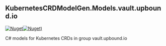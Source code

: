 ## KubernetesCRDModelGen.Models.vault.upbound.io
[![Nuget](https://img.shields.io/nuget/vpre/KubernetesCRDModelGen.Models.vault.upbound.io.svg?style=flat-square)](https://www.nuget.org/packages/KubernetesCRDModelGen.Models.vault.upbound.io)[![Nuget)](https://img.shields.io/nuget/dt/KubernetesCRDModelGen.Models.vault.upbound.io.svg?style=flat-square)](https://www.nuget.org/packages/KubernetesCRDModelGen.Models.vault.upbound.io)

C# models for Kubernetes CRDs in group vault.upbound.io